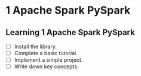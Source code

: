 # 1 Apache Spark PySpark

## Learning 1 Apache Spark PySpark
- [ ] Install the library.
- [ ] Complete a basic tutorial.
- [ ] Implement a simple project.
- [ ] Write down key concepts.
